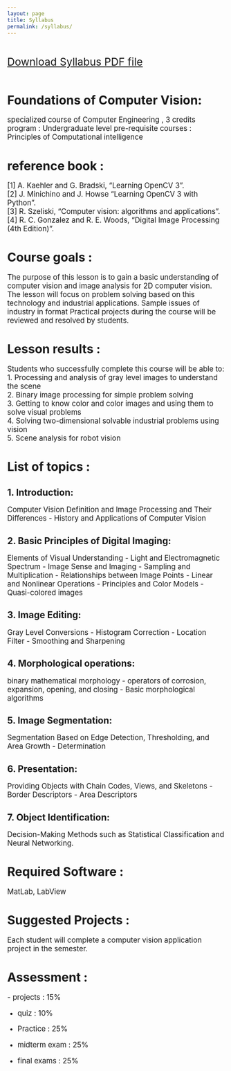 ```yaml
---
layout: page
title: Syllabus
permalink: /syllabus/
---
```

<p>
<br>
</p>
<bold>
<big>
<big>
<big>
<a href="https://github.com/mnaderi98/Machine-Vision/raw/master/files/Syllabus.pdf">Download Syllabus PDF file</a>
</big>
</big>
</big>
</bold>
<br>
<br>
<h1>Foundations of Computer Vision:</h1>

<p>
<big>
specialized course of Computer Engineering , 3 credits
program : Undergraduate level
pre-requisite courses : Principles of Computational intelligence
</big>
</p>

<h1>reference book :</h1> 
<p>
<big>
[1] A. Kaehler and G. Bradski, “Learning OpenCV 3”.
<br>
[2] J. Minichino and J. Howse “Learning OpenCV 3 with Python”. 
<br>
[3] R. Szeliski, “Computer vision: algorithms and applications”. 
<br>
[4] R. C. Gonzalez and R. E. Woods, “Digital Image Processing (4th Edition)”.
</big>
</p>
<h1>Course goals :</h1>
<p>
<big>
The purpose of this lesson is to gain a basic understanding of computer vision and image
analysis for 2D computer vision.
The lesson will focus on problem solving based on this technology and industrial
applications. Sample issues of industry in format
Practical projects during the course will be reviewed and resolved by students.
</big>
</p>
<h1>Lesson results :</h1>
<p>
<big>
Students who successfully complete this course will be able to:<br>
1. Processing and analysis of gray level images to understand the scene<br>
2. Binary image processing for simple problem solving<br>
3. Getting to know color and color images and using them to solve visual problems<br>
4. Solving two-dimensional solvable industrial problems using vision<br>
5. Scene analysis for robot vision<br>
</big>
</p>
<h1>List of topics :</h1>

<h2>1. Introduction:</h2> 
<p>
<big>
Computer Vision Definition and Image Processing and Their Differences - History and Applications of Computer Vision
</big>
</p>
<h2>2. Basic Principles of Digital Imaging: </h2>
<p>
<big>
Elements of Visual Understanding - Light and Electromagnetic Spectrum - Image Sense and Imaging - Sampling and Multiplication - Relationships between Image Points - Linear and Nonlinear Operations - Principles and Color Models - Quasi-colored images
</big>
</p>
<h2>3. Image Editing: </h2>
<p>
<big>
Gray Level Conversions - Histogram Correction - Location Filter - Smoothing and Sharpening
</big>
</p>
<h2>4. Morphological operations: </h2>
<p>
<big>
binary mathematical morphology - operators of corrosion, expansion, opening, and closing - Basic morphological algorithms
</big>
</p>
<h2>5. Image Segmentation: </h2>
<p>
<big>
Segmentation Based on Edge Detection, Thresholding, and Area Growth - Determination
</big>
</p>
<h2>6. Presentation: </h2>
<p>
<big>
Providing Objects with Chain Codes, Views, and Skeletons - Border Descriptors - Area Descriptors
</big>
</p>
<h2>7. Object Identification: </h2>
<p>
<big>
Decision-Making Methods such as Statistical Classification and Neural Networking.
</big>
</p>
<h1>Required Software : </h1>
<p>
<big>
MatLab, LabView
</big>
</p>
<h1>Suggested Projects : </h1>
<p>
<big>
Each student will complete a computer vision application project in the semester.
</big>
</p>
<h1>Assessment :</h1>
<p>
<big>
- projects : 15%<br>

- quiz : 10%<br>

- Practice : 25%<br>

- midterm exam : 25%<br>

- final exams : 25%<br>
</big>
</p>
